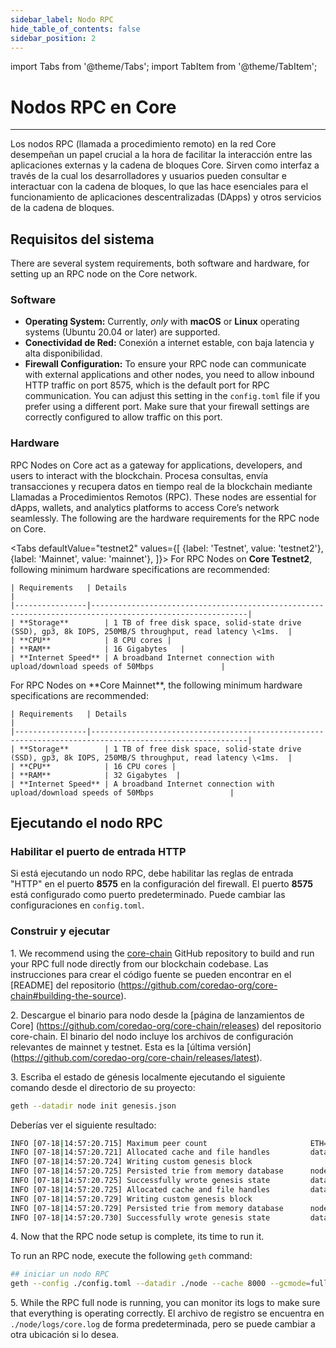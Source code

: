 ```yaml
---
sidebar_label: Nodo RPC
hide_table_of_contents: false
sidebar_position: 2
---
```


import Tabs from '@theme/Tabs';
import TabItem from '@theme/TabItem';

# Nodos RPC en Core

---

Los nodos RPC (llamada a procedimiento remoto) en la red Core desempeñan un papel crucial a la hora de facilitar la interacción entre las aplicaciones externas y la cadena de bloques Core. Sirven como interfaz a través de la cual los desarrolladores y usuarios pueden consultar e interactuar con la cadena de bloques, lo que las hace esenciales para el funcionamiento de aplicaciones descentralizadas (DApps) y otros servicios de la cadena de bloques.

## Requisitos del sistema

There are several system requirements, both software and hardware, for setting up an RPC node on the Core network.

### Software

- **Operating System:** Currently, _only_ with **macOS** or **Linux** operating systems (Ubuntu 20.04 or later) are supported.
- **Conectividad de Red:** Conexión a internet estable, con baja latencia y alta disponibilidad.
- **Firewall Configuration:** To ensure your RPC node can communicate with external applications and other nodes, you need to allow inbound HTTP traffic on port 8575, which is the default port for RPC communication. You can adjust this setting in the `config.toml` file if you prefer using a different port. Make sure that your firewall settings are correctly configured to allow traffic on this port.

### Hardware

RPC Nodes on Core act as a gateway for applications, developers, and users to interact with the blockchain. Procesa consultas, envía transacciones y recupera datos en tiempo real de la blockchain mediante Llamadas a Procedimientos Remotos (RPC). These nodes are essential for dApps, wallets, and analytics platforms to access Core’s network seamlessly. The following are the hardware requirements for the RPC node on Core.

<Tabs
defaultValue="testnet2"
values={[
{label: 'Testnet', value: 'testnet2'},
{label: 'Mainnet', value: 'mainnet'},
]}> <TabItem value="testnet2">
For RPC Nodes on **Core Testnet2**, following minimum hardware specifications are recommended:

```
| Requirements   | Details                                                                                                 |  
|----------------|---------------------------------------------------------------------------------------------------------|
| **Storage**        | 1 TB of free disk space, solid-state drive (SSD), gp3, 8k IOPS, 250MB/S throughput, read latency \<1ms.  |
| **CPU**            | 8 CPU cores |
| **RAM**            | 16 Gigabytes   |
| **Internet Speed** | A broadband Internet connection with upload/download speeds of 50Mbps               |
```

  </TabItem>

  <TabItem value="mainnet">
    For RPC Nodes on **Core Mainnet**, the following minimum hardware specifications are recommended:

```
| Requirements   | Details                                                                                                 |  
|----------------|---------------------------------------------------------------------------------------------------------|
| **Storage**        | 1 TB of free disk space, solid-state drive (SSD), gp3, 8k IOPS, 250MB/S throughput, read latency \<1ms.  |
| **CPU**            | 16 CPU cores |
| **RAM**            | 32 Gigabytes  |
| **Internet Speed** | A broadband Internet connection with upload/download speeds of 50Mbps                 |
```

  </TabItem>
</Tabs>

## Ejecutando el nodo RPC

### Habilitar el puerto de entrada HTTP

Si está ejecutando un nodo RPC, debe habilitar las reglas de entrada "HTTP" en el puerto **8575** en la configuración del firewall. El puerto **8575** está configurado como puerto predeterminado. Puede cambiar las configuraciones en `config.toml`.

### Construir y ejecutar

1\. We recommend using the [core-chain](https://github.com/coredao-org/core-chain) GitHub repository to build and run your RPC full node directly from our blockchain codebase. Las instrucciones para crear el código fuente se pueden encontrar en el [README] del repositorio (https://github.com/coredao-org/core-chain#building-the-source).

2\. Descargue el binario para nodo desde la [página de lanzamientos de Core] (https://github.com/coredao-org/core-chain/releases) del repositorio core-chain. El binario del nodo incluye los archivos de configuración relevantes de mainnet y testnet. Esta es la [última versión] (https://github.com/coredao-org/core-chain/releases/latest).

3\. Escriba el estado de génesis localmente ejecutando el siguiente comando desde el directorio de su proyecto:

```bash
geth --datadir node init genesis.json
```

Deberías ver el siguiente resultado:

```bash
INFO [07-18|14:57:20.715] Maximum peer count                       ETH=25 LES=0 total=25
INFO [07-18|14:57:20.721] Allocated cache and file handles         database=/Users/jackcrypto/go/core-chain/node/geth/chaindata cache=16 handles=16
INFO [07-18|14:57:20.724] Writing custom genesis block
INFO [07-18|14:57:20.725] Persisted trie from memory database      nodes=25 size=87.18kB time=226.129µs gcnodes=0 gcsize=0.00B gctime=0s livenodes=1 livesize=0.00B
INFO [07-18|14:57:20.725] Successfully wrote genesis state         database=chaindata                             hash=d90508…5c034a
INFO [07-18|14:57:20.725] Allocated cache and file handles         database=/Users/jackcrypto/go/core-chain/node/geth/lightchaindata cache=16 handles=16
INFO [07-18|14:57:20.729] Writing custom genesis block
INFO [07-18|14:57:20.729] Persisted trie from memory database      nodes=25 size=87.18kB time=178.332µs gcnodes=0 gcsize=0.00B gctime=0s livenodes=1 livesize=0.00B
INFO [07-18|14:57:20.730] Successfully wrote genesis state         database=lightchaindata                             hash=d90508…5c034a
```

4\. Now that the RPC node setup is complete, its time to run it.

To run an RPC node, execute the following `geth` command:

```bash
## iniciar un nodo RPC
geth --config ./config.toml --datadir ./node --cache 8000 --gcmode=full --rpc.allow-unprotected-txs
```

5\. While the RPC full node is running, you can monitor its logs to make sure that everything is operating correctly. El archivo de registro se encuentra en `./node/logs/core.log` de forma predeterminada, pero se puede cambiar a otra ubicación si lo desea.